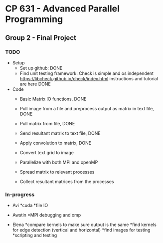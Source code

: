 # CP 631 - Advanced Parallel Programming
## Group 2 - Final Project

### TODO

* Setup
  * Set up github: DONE
  * Find unit testing framework: Check is simple and os independent https://libcheck.github.io/check/index.html
		 instructions and tutorial are here DONE
* Code
  * Basic Matrix IO functions, DONE
  * Pull image from a file and preprocess output as matrix in text file, DONE
  * Pull matrix from file, DONE
  * Send resultant matrix to text file, DONE
  * Apply convolution to matrix, DONE
  * Convert text grid to image
  
  * Parallelize with both MPI and openMP
  * Spread matrix to relevant processes
  * Collect resultant matrices from the processes
  
  
### In-progress

* Avi
*cuda
*file IO

* Awstin
*MPI debugging and omp

* Elena
*compare kernels to make sure output is the same
*find kernels for edge detection (vertical and horizontal)
*find images for testing
*scripting and testing
